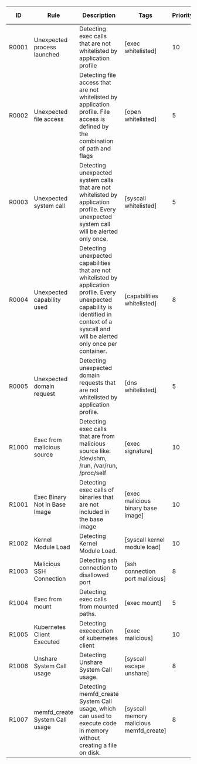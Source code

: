 | ID | Rule | Description | Tags | Priority | Application profile |
|----|------|-------------|------|----------|---------------------|
| R0001 | Unexpected process launched | Detecting exec calls that are not whitelisted by application profile | [exec whitelisted] | 10 | true |
| R0002 | Unexpected file access | Detecting file access that are not whitelisted by application profile. File access is defined by the combination of path and flags | [open whitelisted] | 5 | true |
| R0003 | Unexpected system call | Detecting unexpected system calls that are not whitelisted by application profile. Every unexpected system call will be alerted only once. | [syscall whitelisted] | 5 | true |
| R0004 | Unexpected capability used | Detecting unexpected capabilities that are not whitelisted by application profile. Every unexpected capability is identified in context of a syscall and will be alerted only once per container. | [capabilities whitelisted] | 8 | true |
| R0005 | Unexpected domain request | Detecting unexpected domain requests that are not whitelisted by application profile. | [dns whitelisted] | 5 | true |
| R1000 | Exec from malicious source | Detecting exec calls that are from malicious source like: /dev/shm, /run, /var/run, /proc/self | [exec signature] | 10 | false |
| R1001 | Exec Binary Not In Base Image | Detecting exec calls of binaries that are not included in the base image | [exec malicious binary base image] | 10 | false |
| R1002 | Kernel Module Load | Detecting Kernel Module Load. | [syscall kernel module load] | 10 | false |
| R1003 | Malicious SSH Connection | Detecting ssh connection to disallowed port | [ssh connection port malicious] | 8 | false |
| R1004 | Exec from mount | Detecting exec calls from mounted paths. | [exec mount] | 5 | false |
| R1005 | Kubernetes Client Executed | Detecting exececution of kubernetes client | [exec malicious] | 10 | false |
| R1006 | Unshare System Call usage | Detecting Unshare System Call usage. | [syscall escape unshare] | 8 | false |
| R1007 | memfd_create System Call usage | Detecting memfd_create System Call usage, which can used to execute code in memory without creating a file on disk. | [syscall memory malicious memfd_create] | 8 | false |
